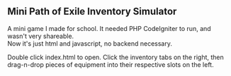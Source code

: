 ## Mini Path of Exile Inventory Simulator
A mini game I made for school. It needed PHP CodeIgniter to run, and wasn't very shareable.  
Now it's just html and javascript, no backend necessary.

Double click index.html to open.
Click the inventory tabs on the right, then drag-n-drop pieces of equipment into their respective slots on the left.